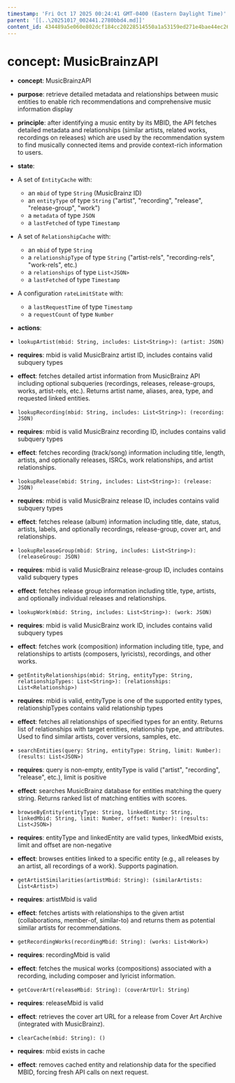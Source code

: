 ```yaml
---
timestamp: 'Fri Oct 17 2025 00:24:41 GMT-0400 (Eastern Daylight Time)'
parent: '[[..\20251017_002441.2780bbd4.md]]'
content_id: 434489a5e060e802dcf184cc20228514550a1a53159ed271e4bae44ec2678ab1
---
```


# concept: MusicBrainzAPI

* **concept**: MusicBrainzAPI

* **purpose**: retrieve detailed metadata and relationships between music entities to enable rich recommendations and comprehensive music information display

* **principle**: after identifying a music entity by its MBID, the API fetches detailed metadata and relationships (similar artists, related works, recordings on releases) which are used by the recommendation system to find musically connected items and provide context-rich information to users.

* **state**:

* A set of `EntityCache` with:
  * an `mbid` of type `String` (MusicBrainz ID)
  * an `entityType` of type `String` ("artist", "recording", "release", "release-group", "work")
  * a `metadata` of type `JSON`
  * a `lastFetched` of type `Timestamp`

* A set of `RelationshipCache` with:
  * an `mbid` of type `String`
  * a `relationshipType` of type `String` ("artist-rels", "recording-rels", "work-rels", etc.)
  * a `relationships` of type `List<JSON>`
  * a `lastFetched` of type `Timestamp`

* A configuration `rateLimitState` with:
  * a `lastRequestTime` of type `Timestamp`
  * a `requestCount` of type `Number`

* **actions**:

* `lookupArtist(mbid: String, includes: List<String>): (artist: JSON)`

* **requires**: mbid is valid MusicBrainz artist ID, includes contains valid subquery types

* **effect**: fetches detailed artist information from MusicBrainz API including optional subqueries (recordings, releases, release-groups, works, artist-rels, etc.). Returns artist name, aliases, area, type, and requested linked entities.

* `lookupRecording(mbid: String, includes: List<String>): (recording: JSON)`

* **requires**: mbid is valid MusicBrainz recording ID, includes contains valid subquery types

* **effect**: fetches recording (track/song) information including title, length, artists, and optionally releases, ISRCs, work relationships, and artist relationships.

* `lookupRelease(mbid: String, includes: List<String>): (release: JSON)`

* **requires**: mbid is valid MusicBrainz release ID, includes contains valid subquery types

* **effect**: fetches release (album) information including title, date, status, artists, labels, and optionally recordings, release-group, cover art, and relationships.

* `lookupReleaseGroup(mbid: String, includes: List<String>): (releaseGroup: JSON)`

* **requires**: mbid is valid MusicBrainz release-group ID, includes contains valid subquery types

* **effect**: fetches release group information including title, type, artists, and optionally individual releases and relationships.

* `lookupWork(mbid: String, includes: List<String>): (work: JSON)`

* **requires**: mbid is valid MusicBrainz work ID, includes contains valid subquery types

* **effect**: fetches work (composition) information including title, type, and relationships to artists (composers, lyricists), recordings, and other works.

* `getEntityRelationships(mbid: String, entityType: String, relationshipTypes: List<String>): (relationships: List<Relationship>)`

* **requires**: mbid is valid, entityType is one of the supported entity types, relationshipTypes contains valid relationship types

* **effect**: fetches all relationships of specified types for an entity. Returns list of relationships with target entities, relationship type, and attributes. Used to find similar artists, cover versions, samples, etc.

* `searchEntities(query: String, entityType: String, limit: Number): (results: List<JSON>)`

* **requires**: query is non-empty, entityType is valid ("artist", "recording", "release", etc.), limit is positive

* **effect**: searches MusicBrainz database for entities matching the query string. Returns ranked list of matching entities with scores.

* `browseByEntity(entityType: String, linkedEntity: String, linkedMbid: String, limit: Number, offset: Number): (results: List<JSON>)`

* **requires**: entityType and linkedEntity are valid types, linkedMbid exists, limit and offset are non-negative

* **effect**: browses entities linked to a specific entity (e.g., all releases by an artist, all recordings of a work). Supports pagination.

* `getArtistSimilarities(artistMbid: String): (similarArtists: List<Artist>)`

* **requires**: artistMbid is valid

* **effect**: fetches artists with relationships to the given artist (collaborations, member-of, similar-to) and returns them as potential similar artists for recommendations.

* `getRecordingWorks(recordingMbid: String): (works: List<Work>)`

* **requires**: recordingMbid is valid

* **effect**: fetches the musical works (compositions) associated with a recording, including composer and lyricist information.

* `getCoverArt(releaseMbid: String): (coverArtUrl: String)`

* **requires**: releaseMbid is valid

* **effect**: retrieves the cover art URL for a release from Cover Art Archive (integrated with MusicBrainz).

* `clearCache(mbid: String): ()`

* **requires**: mbid exists in cache

* **effect**: removes cached entity and relationship data for the specified MBID, forcing fresh API calls on next request.
